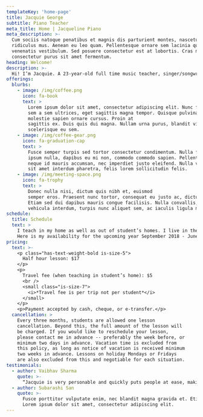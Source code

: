 ```yaml
---
templateKey: 'home-page'
title: Jacquie George
subtitle: Piano Teacher
meta_title: Home | Jacqueline Piano
meta_description: >-
  Cum sociis natoque penatibus et magnis dis parturient montes, nascetur
  ridiculus mus. Aenean eu leo quam. Pellentesque ornare sem lacinia quam
  venenatis vestibulum. Sed posuere consectetur est at lobortis. Cras mattis
  consectetur purus sit amet fermentum.
heading: Welcome!
description: >-
  Hi! I’m Jacquie. A 23-year-old full time music teacher, singer/songwriter, worship leader and Christ-follower. I teach in the Kitchener-Waterloo region where my husband and I have settled down. I primarily teach all levels of piano, but also offer beginner guitar lessons.
offerings:
  blurbs:
    - image: /img/coffee.png
      icon: fa-book
      text: >
        Lorem ipsum dolor sit amet, consectetur adipiscing elit. Nunc finibus 
        sem a sem ultrices, eget sagittis magna tempor. Quisque pulvinar lorem 
        molestie sapien ornare cursus. Proin at 
        sagittis ex. Duis quis dui magna. Nullam urna purus, blandit vitae tincidunt ut, 
        scelerisque eu sem.
    - image: /img/coffee-gear.png
      icon: fa-graduation-cap
      text: >
        Fusce semper turpis sed tortor consectetur condimentum. Nulla facilisi. Nam 
        ipsum nulla, dapibus eu mi non, commodo commodo sapien. Pellentesque luctus 
        neque id mauris accumsan, nec imperdiet justo eleifend. Nulla viverra, ipsum 
        sit amet interdum pharetra, felis lorem sollicitudin felis.
    - image: /img/meeting-space.png
      icon: fa-trophy
      text: >
        Donec nulla nisi, dictum quis nibh et, euismod 
        semper eros. Praesent nunc tortor, consequat eu justo ac, dictum viverra enim. 
        Etiam sed dui dapibus mauris congue facilisis. Nulla convallis, lectus vel 
        vehicula interdum, turpis nunc aliquet sem, ac iaculis ligula mauris id tortor.
schedule:
  title: Schedule
  text: >
    I teach in my home as well as out of student’s homes. I live in the midtown area of KW, just north of Downtown Kitchener.
    Here is my availability for the upcoming year September 2018 - June 2019. Check to see when I will be in your area of town if you’d like me to teach out of your home. “In home” are the times I will be teaching in my home.
pricing:
  text: >-
    <p class="has-text-weight-bold is-size-5">
      Half hour lesson: $17
    </p>
    <p>
      Travel fee (when teaching in student’s home): $5
      <br />
      <small class="is-size-7">
        <i>*Travel fee is per trip not per student*</i>
      </small>
    </p>
    <p>Payment accepted by cash, cheque, or e-transfer.</p>
  cancellation: >
    Every three months, students are allowed one lesson
    cancellation. Beyond this, the full amount of the lesson will
    be charged. If you would like to reschedule your lesson,
    please contact me in advance -- preferably the week before, or
    minimum two days in advance. Vacation time is excluded from
    this policy, as long as notice of vacation is received minimum
    two weeks in advance. Lessons on holiday Mondays or Fridays
    are also excluded from this and negotiable for each situation.
testimonials:
  - author: Vaibhav Sharma
    quote: >-
      “Jacquie is very personable and quickly puts people at ease, making  the transition to a new piano teacher a breeze for our daughter. We love that she teaches so many different styles of music, encouraging progression while respecting our daughter’s abilities and pace of learning. She’s great!”
  - author: Subarashi San
    quote: >-
      Fusce porttitor vulputate enim, nec blandit magna gravida et. Etiam et dignissim ligula. 
      Lorem ipsum dolor sit amet, consectetur adipiscing elit.
---
```


